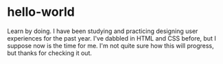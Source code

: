 # hello-world
Learn by doing.
I have been studying and practicing designing user experiences for the past year. I've dabbled in HTML and CSS before, but I suppose now is the time for me.
I'm not quite sure how this will progress, but thanks for checking it out. 

